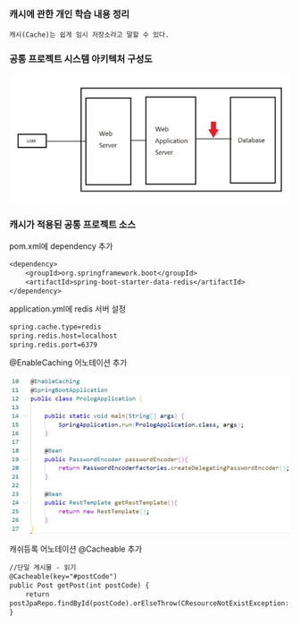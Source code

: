 ### 캐시에 관한 개인 학습 내용 정리

~~~
캐시(Cache)는 쉽게 임시 저장소라고 말할 수 있다.
~~~

### 공통 프로젝트 시스템 아키텍처 구성도

![ex_screenshot](./시스템아키텍쳐.JPG)

### 캐시가 적용된 공통 프로젝트 소스

pom.xml에 dependency 추가
~~~
<dependency> 
    <groupId>org.springframework.boot</groupId> 
    <artifactId>spring-boot-starter-data-redis</artifactId> 
</dependency>
~~~

application.yml에 redis 서버 설정
~~~
spring.cache.type=redis 
spring.redis.host=localhost 
spring.redis.port=6379
~~~

@EnableCaching 어노테이션 추가

![ex_screenshot](./annotation.JPG)

캐쉬등록 어노테이션 @Cacheable 추가

~~~
//단일 게시물 - 읽기
@Cacheable(key="#postCode")
public Post getPost(int postCode) {
    return postJpaRepo.findById(postCode).orElseThrow(CResourceNotExistException::new);
}
~~~